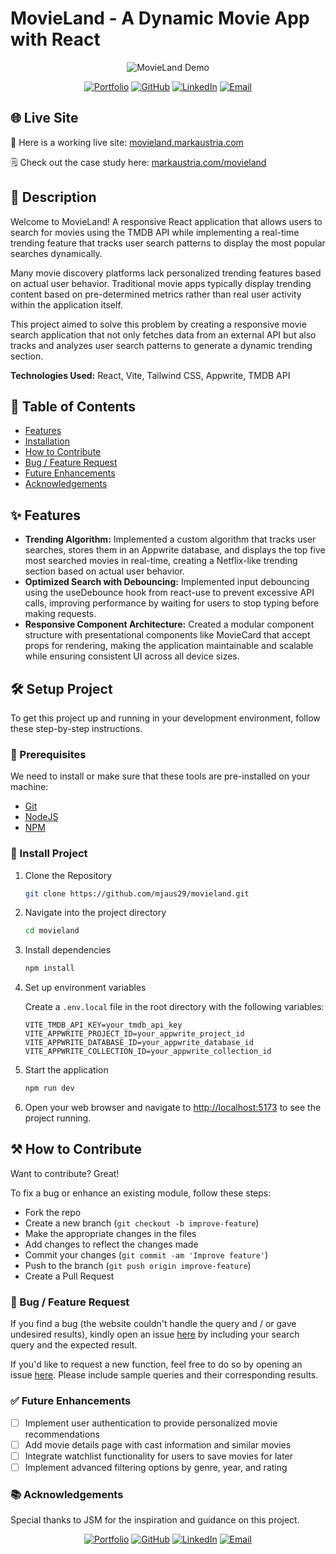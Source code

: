 # MovieLand - A Dynamic Movie App with React

<div align="center">
  <img src="https://www.markaustria.com/movieland.png" alt="MovieLand Demo" />

[![Portfolio](https://img.shields.io/badge/Portfolio-markaustria.com-darkblue?style=flat&logo=web&logoColor=white)](https://www.markaustria.com/) [![GitHub](https://img.shields.io/badge/GitHub-mjaus29-black?style=flat&logo=github)](https://github.com/mjaus29) [![LinkedIn](https://img.shields.io/badge/LinkedIn-markaustria-blue?style=flat&logo=linkedin)](https://www.linkedin.com/in/markaustria/) [![Email](https://img.shields.io/badge/Email-austriamark.mja%40gmail.com-darkred?style=flat&logo=gmail&logoColor=white)](mailto:austriamark.mja@gmail.com)
</div>

## 🌐 Live Site

🚀 Here is a working live site: [movieland.markaustria.com](https://movieland.markaustria.com/)

🗒️ Check out the case study here: [markaustria.com/movieland](https://www.markaustria.com/movieland)

## 📝 Description

Welcome to MovieLand! A responsive React application that allows users to search for movies using the TMDB API while implementing a real-time trending feature that tracks user search patterns to display the most popular searches dynamically.

Many movie discovery platforms lack personalized trending features based on actual user behavior. Traditional movie apps typically display trending content based on pre-determined metrics rather than real user activity within the application itself.

This project aimed to solve this problem by creating a responsive movie search application that not only fetches data from an external API but also tracks and analyzes user search patterns to generate a dynamic trending section.

**Technologies Used:** React, Vite, Tailwind CSS, Appwrite, TMDB API

## 📖 Table of Contents

- [Features](#-features)
- [Installation](#%EF%B8%8F-setup-project)
- [How to Contribute](#%EF%B8%8F-how-to-contribute)
- [Bug / Feature Request](#-bug--feature-request)
- [Future Enhancements](#-future-enhancements)
- [Acknowledgements](#-acknowledgements)

## ✨ Features

- **Trending Algorithm:** Implemented a custom algorithm that tracks user searches, stores them in an Appwrite database, and displays the top five most searched movies in real-time, creating a Netflix-like trending section based on actual user behavior.
- **Optimized Search with Debouncing:** Implemented input debouncing using the useDebounce hook from react-use to prevent excessive API calls, improving performance by waiting for users to stop typing before making requests.
- **Responsive Component Architecture:** Created a modular component structure with presentational components like MovieCard that accept props for rendering, making the application maintainable and scalable while ensuring consistent UI across all device sizes.

## 🛠️ Setup Project

To get this project up and running in your development environment, follow these step-by-step instructions.

### 🍴 Prerequisites

We need to install or make sure that these tools are pre-installed on your machine:

- [Git](https://git-scm.com/downloads)
- [NodeJS](https://nodejs.org/en/download/)
- [NPM](https://docs.npmjs.com/getting-started/installing-node)

### 🚀 Install Project

1. Clone the Repository

   ```bash
   git clone https://github.com/mjaus29/movieland.git
   ```

2. Navigate into the project directory

   ```bash
   cd movieland
   ```

3. Install dependencies

   ```bash
   npm install
   ```

4. Set up environment variables

   Create a `.env.local` file in the root directory with the following variables:

   ```
   VITE_TMDB_API_KEY=your_tmdb_api_key
   VITE_APPWRITE_PROJECT_ID=your_appwrite_project_id
   VITE_APPWRITE_DATABASE_ID=your_appwrite_database_id
   VITE_APPWRITE_COLLECTION_ID=your_appwrite_collection_id
   ```

5. Start the application

   ```bash
   npm run dev
   ```

6. Open your web browser and navigate to <a href="http://localhost:5173" target="_blank">http://localhost:5173</a> to see the project running.

## ⚒️ How to Contribute

Want to contribute? Great!

To fix a bug or enhance an existing module, follow these steps:

- Fork the repo
- Create a new branch (`git checkout -b improve-feature`)
- Make the appropriate changes in the files
- Add changes to reflect the changes made
- Commit your changes (`git commit -am 'Improve feature'`)
- Push to the branch (`git push origin improve-feature`)
- Create a Pull Request

### 📩 Bug / Feature Request

If you find a bug (the website couldn't handle the query and / or gave undesired results), kindly open an issue [here](https://github.com/mjaus29/movieland/issues/new) by including your search query and the expected result.

If you'd like to request a new function, feel free to do so by opening an issue [here](https://github.com/mjaus29/movieland/issues/new). Please include sample queries and their corresponding results.

### ✅ Future Enhancements

- [ ] Implement user authentication to provide personalized movie recommendations
- [ ] Add movie details page with cast information and similar movies
- [ ] Integrate watchlist functionality for users to save movies for later
- [ ] Implement advanced filtering options by genre, year, and rating

### 📚 Acknowledgements

Special thanks to JSM for the inspiration and guidance on this project.

<div align="center">

[![Portfolio](https://img.shields.io/badge/Portfolio-markaustria.com-darkblue?style=flat&logo=web&logoColor=white)](https://www.markaustria.com/) [![GitHub](https://img.shields.io/badge/GitHub-mjaus29-black?style=flat&logo=github)](https://github.com/mjaus29) [![LinkedIn](https://img.shields.io/badge/LinkedIn-markaustria-blue?style=flat&logo=linkedin)](https://www.linkedin.com/in/markaustria/) [![Email](https://img.shields.io/badge/Email-austriamark.mja%40gmail.com-darkred?style=flat&logo=gmail&logoColor=white)](mailto:austriamark.mja@gmail.com)
</div>
